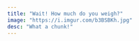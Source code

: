 ```yaml
---
title: "Wait! How much do you weigh?"
image: "https://i.imgur.com/b3BSBKh.jpg"
desc: "What a chunk!"
---
```

